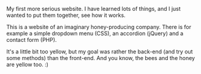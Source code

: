 My first more serious website. I have learned lots of things, and I just wanted to put them together, see how it works.

This is a website of an imaginary honey-producing company. There is for example a simple dropdown menu (CSS), an accordion (jQuery) and a contact form (PHP).

It's a little bit too yellow, but my goal was rather the back-end (and try out some methods) than the front-end. And you know, the bees and the honey are yellow too. :)
